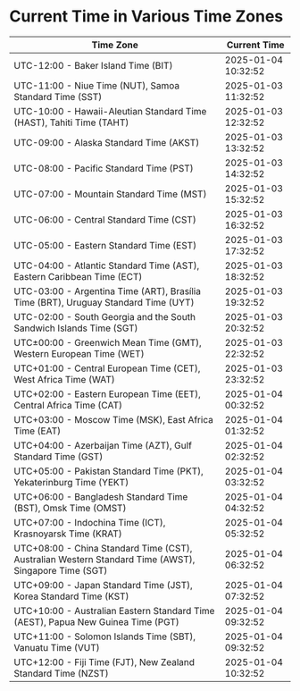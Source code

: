 # Current Time in Various Time Zones

| Time Zone | Current Time |
|-----------|--------------|
| UTC-12:00 - Baker Island Time (BIT) | 2025-01-04 10:32:52 |
| UTC-11:00 - Niue Time (NUT), Samoa Standard Time (SST) | 2025-01-03 11:32:52 |
| UTC-10:00 - Hawaii-Aleutian Standard Time (HAST), Tahiti Time (TAHT) | 2025-01-03 12:32:52 |
| UTC-09:00 - Alaska Standard Time (AKST) | 2025-01-03 13:32:52 |
| UTC-08:00 - Pacific Standard Time (PST) | 2025-01-03 14:32:52 |
| UTC-07:00 - Mountain Standard Time (MST) | 2025-01-03 15:32:52 |
| UTC-06:00 - Central Standard Time (CST) | 2025-01-03 16:32:52 |
| UTC-05:00 - Eastern Standard Time (EST) | 2025-01-03 17:32:52 |
| UTC-04:00 - Atlantic Standard Time (AST), Eastern Caribbean Time (ECT) | 2025-01-03 18:32:52 |
| UTC-03:00 - Argentina Time (ART), Brasília Time (BRT), Uruguay Standard Time (UYT) | 2025-01-03 19:32:52 |
| UTC-02:00 - South Georgia and the South Sandwich Islands Time (SGT) | 2025-01-03 20:32:52 |
| UTC±00:00 - Greenwich Mean Time (GMT), Western European Time (WET) | 2025-01-03 22:32:52 |
| UTC+01:00 - Central European Time (CET), West Africa Time (WAT) | 2025-01-03 23:32:52 |
| UTC+02:00 - Eastern European Time (EET), Central Africa Time (CAT) | 2025-01-04 00:32:52 |
| UTC+03:00 - Moscow Time (MSK), East Africa Time (EAT) | 2025-01-04 01:32:52 |
| UTC+04:00 - Azerbaijan Time (AZT), Gulf Standard Time (GST) | 2025-01-04 02:32:52 |
| UTC+05:00 - Pakistan Standard Time (PKT), Yekaterinburg Time (YEKT) | 2025-01-04 03:32:52 |
| UTC+06:00 - Bangladesh Standard Time (BST), Omsk Time (OMST) | 2025-01-04 04:32:52 |
| UTC+07:00 - Indochina Time (ICT), Krasnoyarsk Time (KRAT) | 2025-01-04 05:32:52 |
| UTC+08:00 - China Standard Time (CST), Australian Western Standard Time (AWST), Singapore Time (SGT) | 2025-01-04 06:32:52 |
| UTC+09:00 - Japan Standard Time (JST), Korea Standard Time (KST) | 2025-01-04 07:32:52 |
| UTC+10:00 - Australian Eastern Standard Time (AEST), Papua New Guinea Time (PGT) | 2025-01-04 09:32:52 |
| UTC+11:00 - Solomon Islands Time (SBT), Vanuatu Time (VUT) | 2025-01-04 09:32:52 |
| UTC+12:00 - Fiji Time (FJT), New Zealand Standard Time (NZST) | 2025-01-04 10:32:52 |
